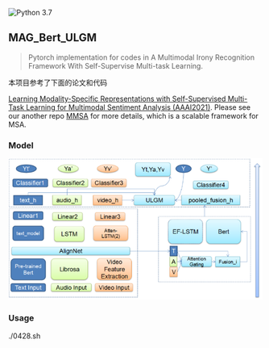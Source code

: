 ![Python 3.7](https://img.shields.io/badge/python-3.6-green.svg)

## MAG_Bert_ULGM
> Pytorch implementation for codes in A Multimodal Irony Recognition Framework With Self-Supervise Multi-task Learning.

本项目参考了下面的论文和代码

[Learning Modality-Specific Representations with Self-Supervised Multi-Task Learning for Multimodal Sentiment Analysis (AAAI2021)](https://arxiv.org/abs/2102.04830). Please see our another repo [MMSA](https://github.com/thuiar/MMSA) for more details, which is a scalable framework for MSA.

### Model

![model](assets/MainModel.png)

### Usage

 ./0428.sh

### 
